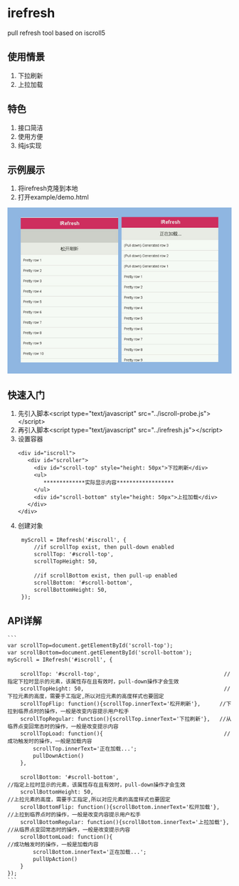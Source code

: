 # irefresh
pull refresh tool based on iscroll5

## 使用情景

1. 下拉刷新
2. 上拉加载

## 特色
1. 接口简洁
2. 使用方便
3. 纯js实现

## 示例展示
1. 将irefresh克隆到本地
2. 打开example/demo.html

![image](https://github.com/ghking1/irefresh/raw/master/example/demo.jpg)


## 快速入门
1. 先引入脚本\<script type="text/javascript" src="../iscroll-probe.js"\>\</script\>
2. 再引入脚本\<script type="text/javascript" src="../irefresh.js"\>\</script\>
3. 设置容器
   ```
   <div id="iscroll">
      <div id="scroller">
        <div id="scroll-top" style="height: 50px">下拉刷新</div>
        <ul>
	       *************实际显示内容******************
        </ul>
        <div id="scroll-bottom" style="height: 50px">上拉加载</div>
      </div>
   </div>
   ```
4. 创建对象
   ```
    myScroll = IRefresh('#iscroll', {
        //if scrollTop exist, then pull-down enabled
        scrollTop: '#scroll-top',
        scrollTopHeight: 50,

        //if scrollBottom exist, then pull-up enabled
        scrollBottom: '#scroll-bottom',
        scrollBottomHeight: 50,
    });

   ```

## API详解
    ```
    var scrollTop=document.getElementById('scroll-top');
    var scrollBottom=document.getElementById('scroll-bottom');
    myScroll = IRefresh('#iscroll', {
        
        scrollTop: '#scroll-top',                                       //指定下拉时显示的元素，该属性存在且有效时，pull-down操作才会生效
        scrollTopHeight: 50,                                            //下拉元素的高度，需要手工指定,所以对应元素的高度样式也要固定
        scrollTopFlip: function(){scrollTop.innerText='松开刷新'},      //下拉到临界点时的操作，一般是改变内容提示用户松手
        scrollTopRegular: function(){scrollTop.innerText='下拉刷新'},   //从临界点变回常态时的操作，一般是改变提示内容
        scrollTopLoad: function(){                                      //成功触发时的操作，一般是加载内容
            scrollTop.innerText='正在加载...'; 
            pullDownAction()
        },

        scrollBottom: '#scroll-bottom',                                     //指定上拉时显示的元素，该属性存在且有效时，pull-down操作才会生效
        scrollBottomHeight: 50,                                             //上拉元素的高度，需要手工指定,所以对应元素的高度样式也要固定
        scrollBottomFlip: function(){scrollBottom.innerText='松开加载'},    //上拉到临界点时的操作，一般是改变内容提示用户松手
        scrollBottomRegular: function(){scrollBottom.innerText='上拉加载'}, //从临界点变回常态时的操作，一般是改变提示内容
        scrollBottomLoad: function(){                                       //成功触发时的操作，一般是加载内容
            scrollBottom.innerText='正在加载...'; 
            pullUpAction()
        }
    });
    ```
